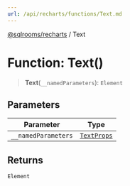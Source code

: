 ```yaml
---
url: /api/recharts/functions/Text.md
---
```

[@sqlrooms/recharts](../index.md) / Text

# Function: Text()

> **Text**(`__namedParameters`): `Element`

## Parameters

| Parameter | Type |
| ------ | ------ |
| `__namedParameters` | [`TextProps`](../type-aliases/TextProps.md) |

## Returns

`Element`
